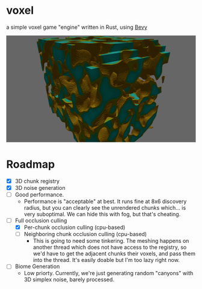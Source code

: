 # voxel

a simple voxel game "engine" written in Rust, using
[Bevy](https://bevyengine.org/)

![screenshot](https://github.com/therealnv6/voxel/blob/main/.assets/screenshot1.png)

# Roadmap

- [x] 3D chunk registry
- [x] 3D noise generation
- [ ] Good performance.
  - Performance is "acceptable" at best. It runs fine at 8x6 discovery radius,
    but you can clearly see the unrendered chunks which... is very suboptimal.
    We can hide this with fog, but that's cheating.
- [ ] Full occlusion culling
  - [x] Per-chunk occlusion culling (cpu-based)
  - [ ] Neighboring chunk occlusion culling (cpu-based)
    - This is going to need some tinkering. The meshing happens on another
      thread which does not have access to the registry, so we'd have to get the
      adjacent chunks their voxels, and pass them into the thread. It's easily
      doable but I'm too lazy right now.
- [ ] Biome Generation
  - Low priorty. Currently, we're just generating random "canyons" with 3D
    simplex noise, barely processed.
